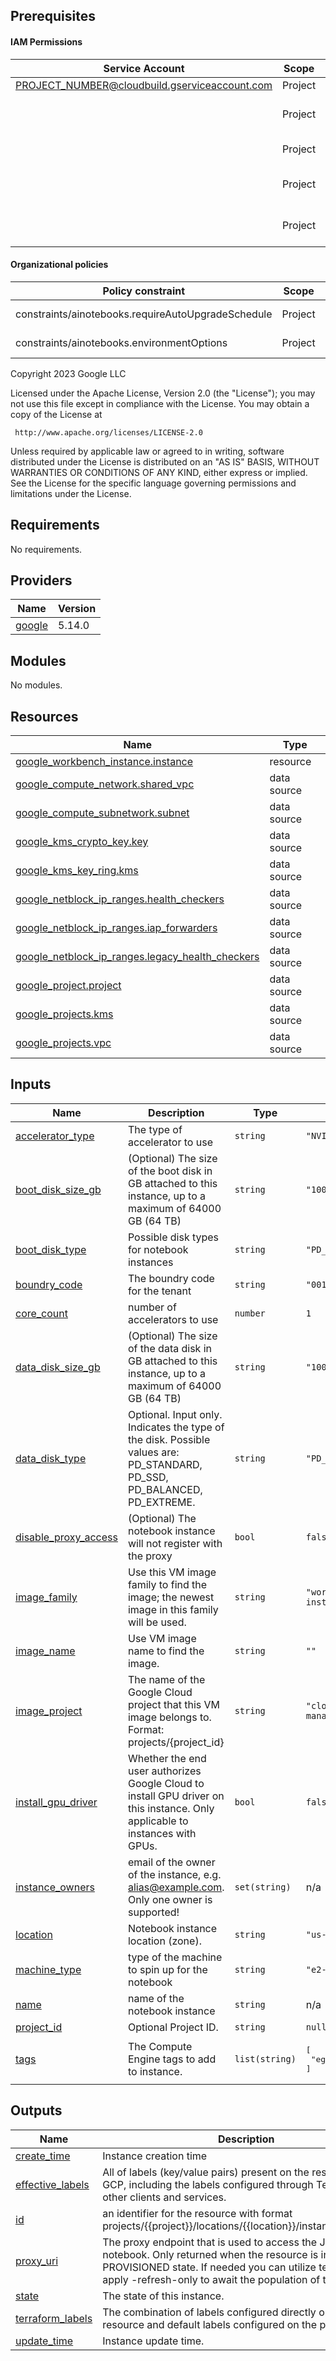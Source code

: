 ## Prerequisites

#### IAM Permissions

| Service Account | Scope | Role |
|-----------------|-------|------|
| PROJECT_NUMBER@cloudbuild.gserviceaccount.com | Project | Browser |
|  | Project | Service Usage Consumer |
|  | Project | Notebooks Admin |
|  | Project | Compute Network Admin |
|  | Project | Compute Security Admin |

#### Organizational policies

| Policy constraint | Scope | Value |
|-------------------|-------|-------|
| constraints/ainotebooks.requireAutoUpgradeSchedule | Project | Google-managed |
| constraints/ainotebooks.environmentOptions | Project | Google-managed |


<!-- BEGIN_TF_DOCS -->
Copyright 2023 Google LLC

Licensed under the Apache License, Version 2.0 (the "License");
you may not use this file except in compliance with the License.
You may obtain a copy of the License at

     http://www.apache.org/licenses/LICENSE-2.0

Unless required by applicable law or agreed to in writing, software
distributed under the License is distributed on an "AS IS" BASIS,
WITHOUT WARRANTIES OR CONDITIONS OF ANY KIND, either express or implied.
See the License for the specific language governing permissions and
limitations under the License.

## Requirements

No requirements.

## Providers

| Name | Version |
|------|---------|
| <a name="provider_google"></a> [google](#provider\_google) | 5.14.0 |

## Modules

No modules.

## Resources

| Name | Type |
|------|------|
| [google_workbench_instance.instance](https://registry.terraform.io/providers/hashicorp/google/latest/docs/resources/workbench_instance) | resource |
| [google_compute_network.shared_vpc](https://registry.terraform.io/providers/hashicorp/google/latest/docs/data-sources/compute_network) | data source |
| [google_compute_subnetwork.subnet](https://registry.terraform.io/providers/hashicorp/google/latest/docs/data-sources/compute_subnetwork) | data source |
| [google_kms_crypto_key.key](https://registry.terraform.io/providers/hashicorp/google/latest/docs/data-sources/kms_crypto_key) | data source |
| [google_kms_key_ring.kms](https://registry.terraform.io/providers/hashicorp/google/latest/docs/data-sources/kms_key_ring) | data source |
| [google_netblock_ip_ranges.health_checkers](https://registry.terraform.io/providers/hashicorp/google/latest/docs/data-sources/netblock_ip_ranges) | data source |
| [google_netblock_ip_ranges.iap_forwarders](https://registry.terraform.io/providers/hashicorp/google/latest/docs/data-sources/netblock_ip_ranges) | data source |
| [google_netblock_ip_ranges.legacy_health_checkers](https://registry.terraform.io/providers/hashicorp/google/latest/docs/data-sources/netblock_ip_ranges) | data source |
| [google_project.project](https://registry.terraform.io/providers/hashicorp/google/latest/docs/data-sources/project) | data source |
| [google_projects.kms](https://registry.terraform.io/providers/hashicorp/google/latest/docs/data-sources/projects) | data source |
| [google_projects.vpc](https://registry.terraform.io/providers/hashicorp/google/latest/docs/data-sources/projects) | data source |

## Inputs

| Name | Description | Type | Default | Required |
|------|-------------|------|---------|:--------:|
| <a name="input_accelerator_type"></a> [accelerator\_type](#input\_accelerator\_type) | The type of accelerator to use | `string` | `"NVIDIA_TESLA_K80"` | no |
| <a name="input_boot_disk_size_gb"></a> [boot\_disk\_size\_gb](#input\_boot\_disk\_size\_gb) | (Optional) The size of the boot disk in GB attached to this instance, up to a maximum of 64000 GB (64 TB) | `string` | `"100"` | no |
| <a name="input_boot_disk_type"></a> [boot\_disk\_type](#input\_boot\_disk\_type) | Possible disk types for notebook instances | `string` | `"PD_SSD"` | no |
| <a name="input_boundry_code"></a> [boundry\_code](#input\_boundry\_code) | The boundry code for the tenant | `string` | `"001"` | no |
| <a name="input_core_count"></a> [core\_count](#input\_core\_count) | number of accelerators to use | `number` | `1` | no |
| <a name="input_data_disk_size_gb"></a> [data\_disk\_size\_gb](#input\_data\_disk\_size\_gb) | (Optional) The size of the data disk in GB attached to this instance, up to a maximum of 64000 GB (64 TB) | `string` | `"100"` | no |
| <a name="input_data_disk_type"></a> [data\_disk\_type](#input\_data\_disk\_type) | Optional. Input only. Indicates the type of the disk. Possible values are: PD\_STANDARD, PD\_SSD, PD\_BALANCED, PD\_EXTREME. | `string` | `"PD_SSD"` | no |
| <a name="input_disable_proxy_access"></a> [disable\_proxy\_access](#input\_disable\_proxy\_access) | (Optional) The notebook instance will not register with the proxy | `bool` | `false` | no |
| <a name="input_image_family"></a> [image\_family](#input\_image\_family) | Use this VM image family to find the image; the newest image in this family will be used. | `string` | `"workbench-instances"` | no |
| <a name="input_image_name"></a> [image\_name](#input\_image\_name) | Use VM image name to find the image. | `string` | `""` | no |
| <a name="input_image_project"></a> [image\_project](#input\_image\_project) | The name of the Google Cloud project that this VM image belongs to. Format: projects/{project\_id} | `string` | `"cloud-notebooks-managed"` | no |
| <a name="input_install_gpu_driver"></a> [install\_gpu\_driver](#input\_install\_gpu\_driver) | Whether the end user authorizes Google Cloud to install GPU driver on this instance. Only applicable to instances with GPUs. | `bool` | `false` | no |
| <a name="input_instance_owners"></a> [instance\_owners](#input\_instance\_owners) | email of the owner of the instance, e.g. alias@example.com. Only one owner is supported! | `set(string)` | n/a | yes |
| <a name="input_location"></a> [location](#input\_location) | Notebook instance location (zone). | `string` | `"us-central1-a"` | no |
| <a name="input_machine_type"></a> [machine\_type](#input\_machine\_type) | type of the machine to spin up for the notebook | `string` | `"e2-standard-4"` | no |
| <a name="input_name"></a> [name](#input\_name) | name of the notebook instance | `string` | n/a | yes |
| <a name="input_project_id"></a> [project\_id](#input\_project\_id) | Optional Project ID. | `string` | `null` | no |
| <a name="input_tags"></a> [tags](#input\_tags) | The Compute Engine tags to add to instance. | `list(string)` | <pre>[<br>  "egress-internet"<br>]</pre> | no |

## Outputs

| Name | Description |
|------|-------------|
| <a name="output_create_time"></a> [create\_time](#output\_create\_time) | Instance creation time |
| <a name="output_effective_labels"></a> [effective\_labels](#output\_effective\_labels) | All of labels (key/value pairs) present on the resource in GCP, including the labels configured through Terraform, other clients and services. |
| <a name="output_id"></a> [id](#output\_id) | an identifier for the resource with format projects/{{project}}/locations/{{location}}/instances/{{name}} |
| <a name="output_proxy_uri"></a> [proxy\_uri](#output\_proxy\_uri) | The proxy endpoint that is used to access the Jupyter notebook. Only returned when the resource is in a PROVISIONED state. If needed you can utilize terraform apply -refresh-only to await the population of this value. |
| <a name="output_state"></a> [state](#output\_state) | The state of this instance. |
| <a name="output_terraform_labels"></a> [terraform\_labels](#output\_terraform\_labels) | The combination of labels configured directly on the resource and default labels configured on the provider. |
| <a name="output_update_time"></a> [update\_time](#output\_update\_time) | Instance update time. |
<!-- END_TF_DOCS -->